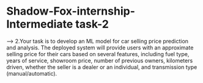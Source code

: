 # Shadow-Fox-internship-Intermediate task-2
--> 2.Your task is to develop an ML model for car selling price prediction and analysis. The deployed system will provide users with an approximate selling price for their cars based on several features, including fuel type, years of service, showroom price, number of previous owners, kilometers driven, whether the seller is a dealer or an individual, and transmission type (manual/automatic).
